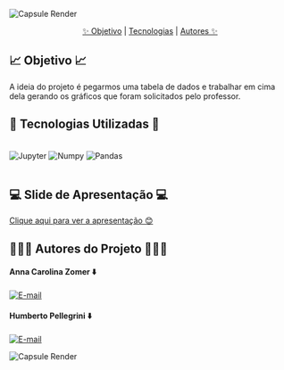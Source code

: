 ![Capsule Render](https://capsule-render.vercel.app/api?type=waving&height=130&color=4169E1&text=📊%20Regressão%20Linear%20Simples%20e%20Múltipla%20📊&section=header&reversal=false&fontSize=30&fontColor=BBD2EC&fontAlignY=65)

<p align="center">
  <a href="#-objetivo-">✨ Objetivo</a> |
  <a href="#-tecnologias-utilizadas-">Tecnologias</a> |
  <a href="#-autores-do-projeto-">Autores ✨</a>
</p>

## 📈 Objetivo 📈

A ideia do projeto é pegarmos uma tabela de dados e trabalhar em cima dela gerando os gráficos que foram solicitados pelo professor. 

## 👾 Tecnologias Utilizadas 👾
<div style="display: inline_block" ><br>
  <img align="center" alt="Jupyter" src=	"https://img.shields.io/badge/Jupyter-F37626.svg?style=for-the-badge&logo=Jupyter&logoColor=white7"/>
  <img align="center" alt="Numpy" src=	"https://img.shields.io/badge/NumPy-013243.svg?style=for-the-badge&logo=NumPy&logoColor=white"/>
  <img align="center" alt="Pandas" src=	"https://img.shields.io/badge/pandas-150458.svg?style=for-the-badge&logo=pandas&logoColor=white"/>
</div>
<br>

## 💻 Slide de Apresentação 💻

[Clique aqui para ver a apresentação 😊](https://www.canva.com/design/DAGFt2pv0p8/t07xIxuBAEBujCYp2jDRQw/view?utm_content=DAGFt2pv0p8&utm_campaign=designshare&utm_medium=link&utm_source=editor)

## 🧑🏻‍💻 Autores do Projeto 🧑🏻‍💻

#### Anna Carolina Zomer ⬇️
[![E-mail](https://img.shields.io/badge/GitHub-181717.svg?style=for-the-badge&logo=GitHub&logoColor=white)](https://github.com/z0mer)

#### Humberto Pellegrini ⬇️
[![E-mail](https://img.shields.io/badge/GitHub-181717.svg?style=for-the-badge&logo=GitHub&logoColor=white)](https://github.com/Humbertin07)

![Capsule Render](https://capsule-render.vercel.app/api?type=waving&height=130&color=4169E1&text=👋🏻%20Até%20a%20Próxima!!%20👋🏻&section=footer&reversal=false&fontSize=30&fontColor=BBD2EC&fontAlignY=40)
